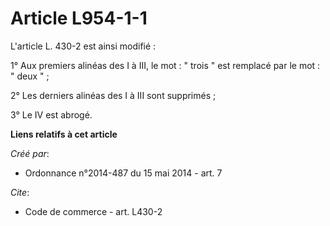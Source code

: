# Article L954-1-1

L'article L. 430-2 est ainsi modifié : 

1° Aux premiers alinéas des I à III, le mot : " trois " est remplacé par le mot : " deux " ; 

2° Les derniers alinéas des I à III sont supprimés ; 

3° Le IV est abrogé.

**Liens relatifs à cet article**

_Créé par_:

  - Ordonnance n°2014-487 du 15 mai 2014 - art. 7

_Cite_:

  - Code de commerce - art. L430-2
